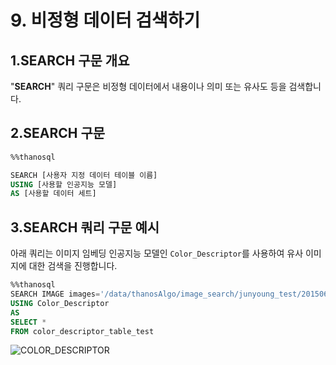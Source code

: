 # 9. 비정형 데이터 검색하기


## __1.SEARCH 구문 개요__
"__SEARCH__" 쿼리 구문은 비정형 데이터에서 내용이나 의미 또는 유사도 등을 검색합니다.

## __2.SEARCH 구문__

```sql
%%thanosql

SEARCH [사용자 지정 데이터 테이블 이름]
USING [사용할 인공지능 모델]
AS [사용할 데이터 세트]
```

## __3.SEARCH 쿼리 구문 예시__

아래 쿼리는 이미지 임베딩 인공지능 모델인 `Color_Descriptor`를 사용하여 유사 이미지에 대한 검색을 진행합니다. 

```sql
%%thanosql
SEARCH IMAGE images='/data/thanosAlgo/image_search/junyoung_test/20150617_132435.jpg' 
USING Color_Descriptor 
AS 
SELECT * 
FROM color_descriptor_table_test
```
![COLOR_DESCRIPTOR](/img/SEARCH_img1.png)


